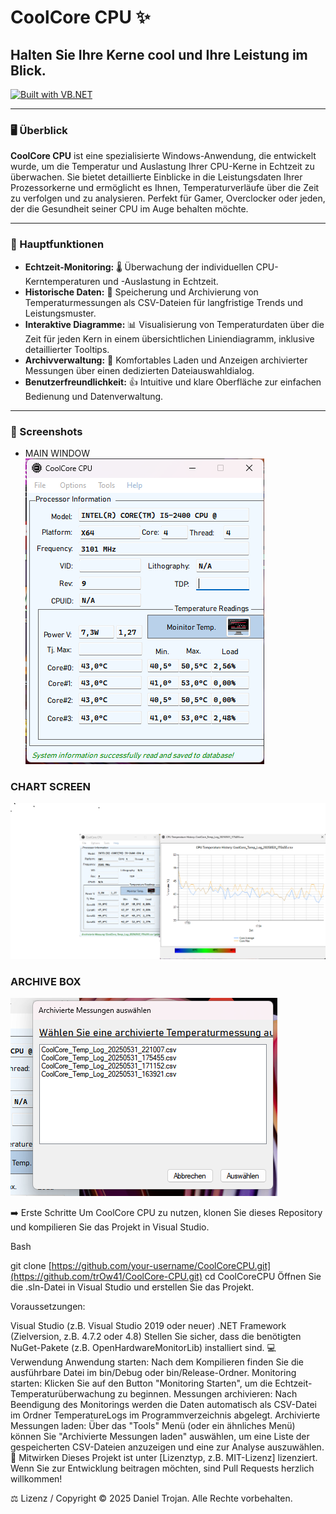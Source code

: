 # CoolCore CPU ✨

## Halten Sie Ihre Kerne cool und Ihre Leistung im Blick.

[![Built with VB.NET](https://img.shields.io/badge/Built%20with-VB.NET-blue.svg)](https://docs.microsoft.com/en-us/dotnet/visual-basic/)

---

### 🖥️ Überblick

**CoolCore CPU** ist eine spezialisierte Windows-Anwendung, die entwickelt wurde, um die Temperatur und Auslastung Ihrer CPU-Kerne in Echtzeit zu überwachen. Sie bietet detaillierte Einblicke in die Leistungsdaten Ihrer Prozessorkerne und ermöglicht es Ihnen, Temperaturverläufe über die Zeit zu verfolgen und zu analysieren. Perfekt für Gamer, Overclocker oder jeden, der die Gesundheit seiner CPU im Auge behalten möchte.

---

### 🚀 Hauptfunktionen

* **Echtzeit-Monitoring:** 🌡️ Überwachung der individuellen CPU-Kerntemperaturen und -Auslastung in Echtzeit.
* **Historische Daten:** 💾 Speicherung und Archivierung von Temperaturmessungen als CSV-Dateien für langfristige Trends und Leistungsmuster.
* **Interaktive Diagramme:** 📊 Visualisierung von Temperaturdaten über die Zeit für jeden Kern in einem übersichtlichen Liniendiagramm, inklusive detaillierter Tooltips.
* **Archivverwaltung:** 📂 Komfortables Laden und Anzeigen archivierter Messungen über einen dedizierten Dateiauswahldialog.
* **Benutzerfreundlichkeit:** 👍 Intuitive und klare Oberfläche zur einfachen Bedienung und Datenverwaltung.

---

### 📸 Screenshots
* MAIN WINDOW
![main_window](screenshots/main_window.png)

### CHART SCREEN
![chart_window](screenshots/chart_window.png)

### ARCHIVE BOX
  ![archive box](screenshots/archive_dialog.png)



➡️ Erste Schritte
Um CoolCore CPU zu nutzen, klonen Sie dieses Repository und kompilieren Sie das Projekt in Visual Studio.

Bash

git clone [https://github.com/your-username/CoolCoreCPU.git](https://github.com/trOw41/CoolCore-CPU.git)
cd CoolCoreCPU
Öffnen Sie die .sln-Datei in Visual Studio und erstellen Sie das Projekt.

Voraussetzungen:

Visual Studio (z.B. Visual Studio 2019 oder neuer)
.NET Framework (Zielversion, z.B. 4.7.2 oder 4.8)
Stellen Sie sicher, dass die benötigten NuGet-Pakete (z.B. OpenHardwareMonitorLib) installiert sind.
💻 Verwendung
Anwendung starten: Nach dem Kompilieren finden Sie die ausführbare Datei im bin/Debug oder bin/Release-Ordner.
Monitoring starten: Klicken Sie auf den Button "Monitoring Starten", um die Echtzeit-Temperaturüberwachung zu beginnen.
Messungen archivieren: Nach Beendigung des Monitorings werden die Daten automatisch als CSV-Datei im Ordner TemperatureLogs im Programmverzeichnis abgelegt.
Archivierte Messungen laden: Über das "Tools" Menü (oder ein ähnliches Menü) können Sie "Archivierte Messungen laden" auswählen, um eine Liste der gespeicherten CSV-Dateien anzuzeigen und eine zur Analyse auszuwählen.
🤝 Mitwirken
Dieses Projekt ist unter [Lizenztyp, z.B. MIT-Lizenz] lizenziert. Wenn Sie zur Entwicklung beitragen möchten, sind Pull Requests herzlich willkommen!

⚖️ Lizenz / Copyright
© 2025 Daniel Trojan. Alle Rechte vorbehalten.
